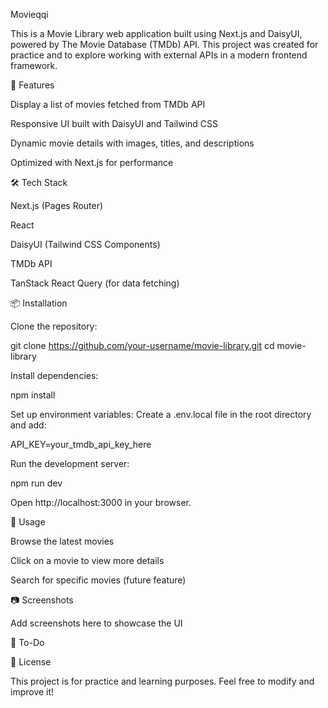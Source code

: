Movieqqi

This is a Movie Library web application built using Next.js and DaisyUI, powered by The Movie Database (TMDb) API. This project was created for practice and to explore working with external APIs in a modern frontend framework.

🚀 Features

Display a list of movies fetched from TMDb API

Responsive UI built with DaisyUI and Tailwind CSS

Dynamic movie details with images, titles, and descriptions

Optimized with Next.js for performance

🛠 Tech Stack

Next.js (Pages Router)

React

DaisyUI (Tailwind CSS Components)

TMDb API

TanStack React Query (for data fetching)

📦 Installation

Clone the repository:

git clone https://github.com/your-username/movie-library.git
cd movie-library

Install dependencies:

npm install

Set up environment variables:
Create a .env.local file in the root directory and add:

API_KEY=your_tmdb_api_key_here

Run the development server:

npm run dev

Open http://localhost:3000 in your browser.

🔧 Usage

Browse the latest movies

Click on a movie to view more details

Search for specific movies (future feature)

📷 Screenshots

Add screenshots here to showcase the UI

📝 To-Do



📜 License

This project is for practice and learning purposes. Feel free to modify and improve it!